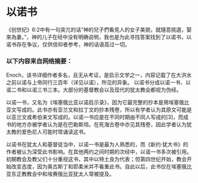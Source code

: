 # 以诺书
《创世纪》6:2中有一句突兀的话“神的兒子們看見人的女子美貌，就隨意挑選，娶來為妻。”，神的儿子在经中没有明确说明，我也是为此寻找答案找到了以诺书，以诺书存在争议，仅供信仰者参考，神的话语高过一切。

### 以下内容来自网络摘要：
Enoch，该书详细作者多名，且无从考证，是启示文学之一，内容记载了在大洪水之前以诺与上帝同行三百年（详见以诺），所见的异象。
以诺书分成以诺一书、以诺二书和以诺三书三本。大部分的基督教会以及现代的犹太教会都视为伪经。

以诺一书，又名为《埃塞俄比亚以诺启示录》，因为它最完整的抄本是用埃塞俄比亚文写成的。此书亦有亚兰文和拉丁文的抄本残卷，所以有学者认为其原文可能是以亚兰文或希伯来文写成的。以诺一书应是在不同时期由不同人写成的[3]，而成书的地方亦被学者认为是在巴勒斯坦。在死海古卷中亦见其残卷，因此学者认为犹太教的爱色尼人可能时常诵读这书。

以诺书在犹太人和基督徒当中，以诺一书是最为人熟悉的，而《新约·犹大书》的作者被认为深受此书影响。在其他两约之间时期的次经中，以诺一书多次被引用。初期教会及教父们十分重视这书，其中以特土良为代表；但第四世纪开始，教会开始改变态度，因为奥古斯丁和耶柔米并不看重此书。自此以后，此书仅在埃塞俄比亚东正教教会中和埃赛俄比亚犹太人常被提及。

